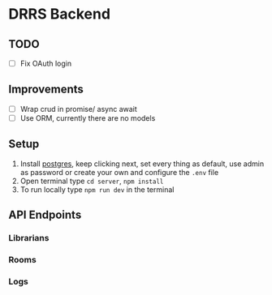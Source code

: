 # DRRS Backend
## TODO
- [ ] Fix OAuth login

## Improvements
- [ ] Wrap crud in promise/ async await
- [ ] Use ORM, currently there are no models

## Setup
1. Install [postgres](https://www.postgresql.org/download/), keep clicking next, set every thing as default, use admin as password or create your own and configure the `.env` file
2. Open terminal type `cd server`, `npm install`
3. To run locally type `npm run dev` in the terminal

## API Endpoints
### Librarians
### Rooms
### Logs